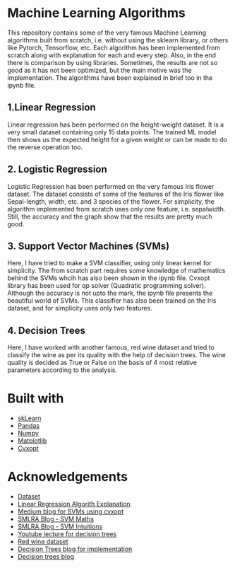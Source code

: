 # Machine Learning Algorithms
This repository contains some of the very famous Machine Learning algorithms built from scratch, i.e. without using the sklearn library, or others like Pytorch, Tensorflow, etc. Each algorithm has been implemented from scratch along with explanation for each and every step. Also, in the end there is comparison by using libraries. Sometimes, the results are not so good as it has not been optimized, but the main motive was the implementation. The algorithms have been explained in brief too in the ipynb file. 

## 1.Linear Regression 
Linear regression has been performed on the height-weight dataset. It is a very small dataset containing only 15 data points. The trained ML model then shows us the expected height for a given weight or can be made to do the reverse operation too. 

## 2. Logistic Regression
Logistic Regression has been performed on the very famous Iris flower dataset. The dataset consists of some of the features of the Iris flower like Sepal-length, width, etc. and 3 species of the flower. For simplicity, the algorithm implemented from scratch uses only one feature, i.e. sepalwidth. Still, the accuracy and the graph show that the results are pretty much good. 

## 3. Support Vector Machines (SVMs)
Here, I have tried to make a SVM classifier, using only linear kernel for simplicity. The from scratch part requires some knowledge of mathematics behind the SVMs whcih has also been shown in the ipynb file. Cvxopt library has been used for qp solver (Quadratic programming solver). Although the accuracy is not upto the mark, the ipynb file presents the beautiful world of SVMs. This classifier has also been trained on the Iris dataset, and for simplicity uses only two features. 

## 4. Decision Trees 
Here, I have worked with another famous, red wine dataset and tried to classify the wine as per its quality with the help of decision trees. The wine quality is decided as True or False on the basis of 4 most relative parameters according to the analysis. 

# Built with 

* <a href="https://scikit-learn.org/stable/">skLearn</a>
* <a href="https://pandas.pydata.org/" >Pandas</a>
* <a href="https://numpy.org/" >Numpy</a>
* <a href="https://matplotlib.org/" >Matplotlib</a>
* <a href="http://cvxopt.org/" >Cvxopt</a>

# Acknowledgements
* <a href="https://www.kaggle.com/andonians/random-linear-regression">Dataset</a>
* <a href="https://www.youtube.com/watch?v=kHwlB_j7Hkc&list=PLLssT5z_DsK-h9vYZkQkYNWcItqhlRJLN&index=4">Linear Regression Algorith Explanation</a>
* <a href="https://medium.com/python-in-plain-english/introducing-python-package-cvxopt-implementing-svm-from-scratch-dc40dda1da1f"> Medium blog for SVMs using cvxopt</a>
* <a href="https://medium.com/@smlra_kjsce/supporting-svms-support-vector-machines-bf5bfba88a0b">SMLRA Blog - SVM Maths</a>
* <a href="https://medium.com/@smlra_kjsce/vectorized-view-of-svms-6a85dae8ca72">SMLRA Blog - SVM Intuitions</a>
* <a href="https://www.youtube.com/watch?v=7VeUPuFGJHk"> Youtube lecture for decision trees</a>
* <a href="https://www.kaggle.com/uciml/red-wine-quality-cortez-et-al-2009">Red wine dataset</a>
* <a href="https://machinelearningmastery.com/implement-decision-tree-algorithm-scratch-python/">Decision Trees blog for implementation</a>
* <a href="">Decision trees blog</a>
